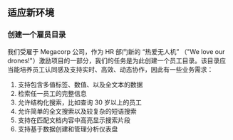 ## 适应新环境


### 创建一个雇员目录

我们受雇于 Megacorp 公司，作为 HR 部门新的 “热爱无人机” （"We love our drones!"）激励项目的一部分，我们的任务是为此创建一个员工目录。该目录应当能培养员工认同感及支持实时、高效、动态协作，因此有一些业务需求：

1. 支持包含多值标签、数值、以及全文本的数据
2. 检索任一员工的完整信息
3. 允许结构化搜索，比如查询 30 岁以上的员工
4. 允许简单的全文搜索以及较复杂的短语搜索
5. 支持在匹配文档内容中高亮显示搜索片段
6. 支持基于数据创建和管理分析仪表盘
